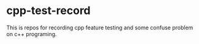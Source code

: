 # cpp-test-record
This is repos for recording cpp feature testing and some confuse problem on c++ programing.
